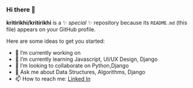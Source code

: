 ### Hi there 👋


**kritirikhi/kritirikhi** is a ✨ _special_ ✨ repository because its `README.md` (this file) appears on your GitHub profile.

Here are some ideas to get you started:

- 🔭 I’m currently working on 
- 🌱 I’m currently learning Javascript, UI/UX Design, Django
- 👯 I’m looking to collaborate on Python,Django
- 💬 Ask me about Data Structures, Algorithms, Django
- 📫 How to reach me: [Linked In](https://www.linkedin.com/in/kriti-rikhi-75162a157/)
